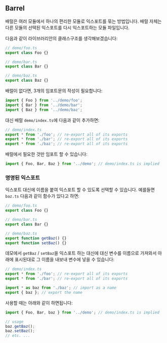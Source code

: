 ## Barrel

배럴은 여러 모듈에서 하나의 편리한 모듈로 익스포트를 묶는 방법입니다. 배럴 자체는 다른 모듈의 선택된 익스포트를 다시 익스포트하는 모듈 파일입니다.

다음과 같이 라이브러리안의 클래스구조를 생각해보겠습니다: 

```ts
// demo/foo.ts
export class Foo {}

// demo/bar.ts
export class Bar {}

// demo/baz.ts
export class Baz {}
```

배럴이 없다면, 3개의 임포트문의 작성이 필요합니다:

```ts
import { Foo } from '../demo/foo';
import { Bar } from '../demo/bar';
import { Baz } from '../demo/baz';
```

대신 배럴 `demo/index.ts`에 다음과 같이 추가하면:

```ts
// demo/index.ts
export * from './foo'; // re-export all of its exports
export * from './bar'; // re-export all of its exports
export * from './baz'; // re-export all of its exports
```

배럴에서 필요한 것만 임포트 할 수 있습니다:

```ts
import { Foo, Bar, Baz } from '../demo'; // demo/index.ts is implied
```

### 명명된 익스포트
익스포트 대신에 이름을 붙여 익스포트 할 수 있도록 선택할 수 있습니다. 예를들면 `baz.ts` 다음과 같이 함수가 있다고 하면:

```ts
// demo/foo.ts
export class Foo {}

// demo/bar.ts
export class Bar {}

// demo/baz.ts
export function getBaz() {}
export function setBaz() {}
```

데모에서 `getBaz` / `setBaz`을 익스포트 하는 대신에 대신 변수를 이름으로 가져와서 아래에 표시된대로 그 이름을 내보내 변수에 넣을 수 있습니다:

```ts
// demo/index.ts
export * from './foo'; // re-export all of its exports
export * from './bar'; // re-export all of its exports

import * as baz from './baz'; // import as a name
export { baz }; // export the name
```

사용할 때는 아래와 같이 하면됩니다: 

```ts
import { Foo, Bar, baz } from '../demo'; // demo/index.ts is implied

// usage
baz.getBaz();
baz.setBaz();
// etc. ...
```
